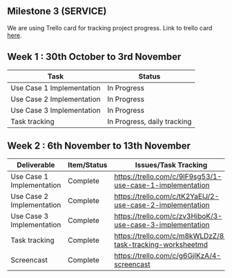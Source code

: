 ## Milestone 3 (SERVICE)

We are using Trello card for tracking project progress. Link to trello card [here](https://trello.com/b/IMagbzxD/service-milestone).  

## Week 1 : 30th October to 3rd November  

| Task   |  Status 
| ------------- | ------------    |
| Use Case 1 Implementation | In Progress 
| Use Case 2 Implementation | In Progress 
| Use Case 3 Implementation| In Progress  
| Task tracking| In Progress, daily tracking 

## Week 2 : 6th November to 13th November  

| Deliverable   | Item/Status   |  Issues/Task Tracking
| ------------- | ------------  |  ------------
| Use Case 1 Implementation | Complete | https://trello.com/c/9lF9sg53/1-use-case-1-implementation
| Use Case 2 Implementation   | Complete   |  https://trello.com/c/tK2YaElJ/2-use-case-2-implementation
| Use Case 3 Implementation    | Complete      | https://trello.com/c/zv3HiboK/3-use-case-3-implementation 
| Task tracking |  Complete   | https://trello.com/c/m8kWLDzZ/8-task-tracking-worksheetmd
| Screencast      | Complete      | https://trello.com/c/g6GjIKzA/4-screencast
